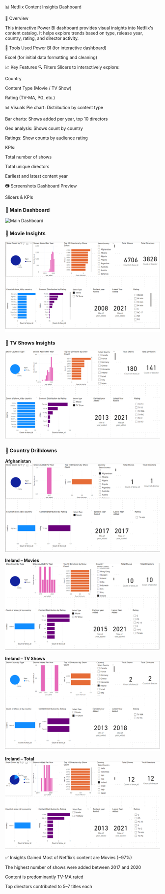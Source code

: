 📊 Netflix Content Insights Dashboard


📝 Overview


This interactive Power BI dashboard provides visual insights into Netflix's content catalog. It helps explore trends based on type, release year, country, rating, and director activity.

📂 Tools Used
Power BI (for interactive dashboard)

Excel (for initial data formatting and cleaning)

📈 Key Features
🔍 Filters
Slicers to interactively explore:

Country

Content Type (Movie / TV Show)

Rating (TV-MA, PG, etc.)

📊 Visuals
Pie chart: Distribution by content type

Bar charts: Shows added per year, top 10 directors

Geo analysis: Shows count by country

Ratings: Show counts by audience rating

KPIs:

Total number of shows

Total unique directors

Earliest and latest content year




📷 Screenshots
Dashboard Preview

Slicers & KPIs

### 🔹 Main Dashboard
![Main Dashboard](Main%20dashboard.png)

### 🔹 Movie Insights
![Movies](Movies.png)

### 🔹 TV Shows Insights
![TV Shows](TV%20Shows.png)

### 🔹 Country Drilldowns

**Afghanistan**
![Afghanistan](Afghanistan.png)

**Ireland – Movies**
![Ireland Movies](Ireland_Movies.png)

**Ireland – TV Shows**
![Ireland TV Shows](Ireland_tv%20shows.png)

**Ireland – Total**
![Ireland Total](Ireland_total.png)

✅ Insights Gained
Most of Netflix’s content are Movies (~97%)

The highest number of shows were added between 2017 and 2020

Content is predominantly TV-MA rated

Top directors contributed to 5–7 titles each
